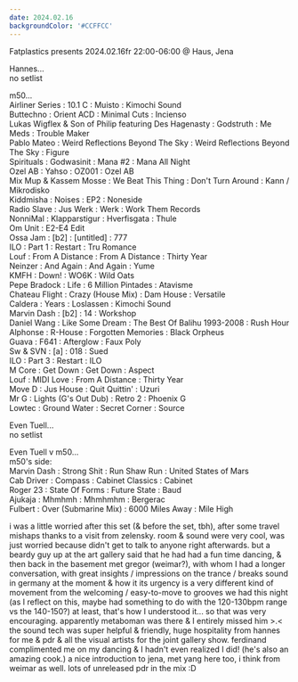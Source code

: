 ```yaml
---
date: 2024.02.16
backgroundColor: '#CCFFCC'
---
```


Fatplastics presents 2024.02.16fr 22:00-06:00 @ Haus, Jena  

Hannes...  
no setlist  

m50...  
Airliner Series : 10.1 C : Muisto : Kimochi Sound  
Buttechno : Orient ACD : Minimal Cuts : Incienso  
Lukas Wigflex & Son of Philip featuring Des Hagenasty : Godstruth : Me Meds : Trouble Maker  
Pablo Mateo : Weird Reflections Beyond The Sky : Weird Reflections Beyond The Sky : Figure  
Spirituals : Godwasinit : Mana #2 : Mana All Night  
Ozel AB : Yahso : OZ001 : Ozel AB  
Mix Mup & Kassem Mosse : We Beat This Thing : Don't Turn Around : Kann / Mikrodisko  
Kiddmisha : Noises : EP2 : Noneside  
Radio Slave : Jus Werk : Werk : Work Them Records  
NonniMal : Klapparstigur : Hverfisgata : Thule  
Om Unit : E2-E4 Edit  
Ossa Jam : \[b2\] : \[untitled\] : 777  
ILO : Part 1 : Restart : Tru Romance  
Louf : From A Distance : From A Distance : Thirty Year  
Neinzer : And Again : And Again : Yume  
KMFH : Down! : WO6K : Wild Oats  
Pepe Bradock : Life : 6 Million Pintades : Atavisme  
Chateau Flight : Crazy (House Mix) : Dam House : Versatile  
Caldera : Years : Loslassen : Kimochi Sound  
Marvin Dash : \[b2\] : 14 : Workshop  
Daniel Wang : Like Some Dream : The Best Of Balihu 1993-2008 : Rush Hour  
Alphonse : R-House : Forgotten Memories : Black Orpheus  
Guava : F641 : Afterglow : Faux Poly  
Sw & SVN : \[a\] : 018 : Sued  
ILO : Part 3 : Restart : ILO  
M Core : Get Down : Get Down : Aspect  
Louf : MIDI Love : From A Distance : Thirty Year  
Move D : Jus House : Quit Quittin' : Uzuri  
Mr G : Lights (G's Out Dub) : Retro 2 : Phoenix G  
Lowtec : Ground Water : Secret Corner : Source  

Even Tuell...  
no setlist  

Even Tuell v m50...  
m50's side:  
Marvin Dash : Strong Shit : Run Shaw Run : United States of Mars  
Cab Driver : Compass : Cabinet Classics : Cabinet  
Roger 23 : State Of Forms : Future State : Baud  
Ajukaja : Mhmhmh : Mhmhmhm : Bergerac  
Fulbert : Over (Submarine Mix) : 6000 Miles Away : Mile High  


i was a little worried after this set (& before the set, tbh), after some travel mishaps thanks to a visit from zelensky. room & sound were very cool, was just worried because didn't get to talk to anyone right afterwards. but a beardy guy up at the art gallery said that he had had a fun time dancing, & then back in the basement met gregor (weimar?), with whom I had a longer conversation, with great insights / impressions on the trance / breaks sound in germany at the moment & how it its urgency is a very different kind of movement from the welcoming / easy-to-move to grooves we had this night (as I reflect on this, maybe had something to do with the 120-130bpm range vs the 140-150?) at least, that's how I understood it... so that was very encouraging. apparently metaboman was there & I entirely missed him >.< the sound tech was super helpful & friendly, huge hospitality from hannes for me & pdr & all the visual artists for the joint gallery show. ferdinand complimented me on my dancing & I hadn't even realized I did! (he's also an amazing cook.) a nice introduction to jena, met yang here too, i think from weimar as well. lots of unreleased pdr in the mix :D